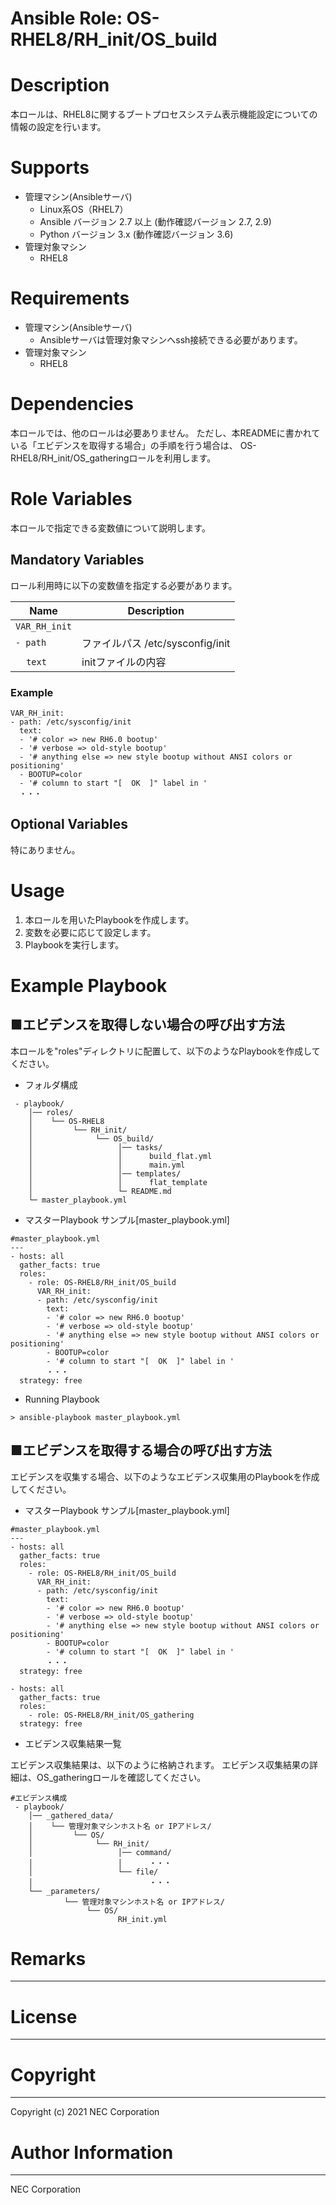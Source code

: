 Ansible Role: OS-RHEL8/RH_init/OS_build
=======================================================
# Description
本ロールは、RHEL8に関するブートプロセスシステム表示機能設定についての情報の設定を行います。

# Supports
- 管理マシン(Ansibleサーバ)
  * Linux系OS（RHEL7）
  * Ansible バージョン 2.7 以上 (動作確認バージョン 2.7, 2.9)
  * Python バージョン 3.x  (動作確認バージョン 3.6)
- 管理対象マシン
  * RHEL8

# Requirements
- 管理マシン(Ansibleサーバ)
  * Ansibleサーバは管理対象マシンへssh接続できる必要があります。
- 管理対象マシン
  * RHEL8

# Dependencies

本ロールでは、他のロールは必要ありません。
ただし、本READMEに書かれている「エビデンスを取得する場合」の手順を行う場合は、
OS-RHEL8/RH_init/OS_gatheringロールを利用します。

# Role Variables

本ロールで指定できる変数値について説明します。

## Mandatory Variables

ロール利用時に以下の変数値を指定する必要があります。

| Name | Description | 
| ---- | ----------- | 
| `VAR_RH_init` | | 
| `- path` | ファイルパス /etc/sysconfig/init | 
| &nbsp;&nbsp;&nbsp;&nbsp;`text` | initファイルの内容 | 

### Example
~~~
VAR_RH_init:
- path: /etc/sysconfig/init
  text:
  - '# color => new RH6.0 bootup'
  - '# verbose => old-style bootup'
  - '# anything else => new style bootup without ANSI colors or positioning'
  - BOOTUP=color
  - '# column to start "[  OK  ]" label in '
  ・・・
~~~


## Optional Variables

特にありません。

# Usage

1. 本ロールを用いたPlaybookを作成します。
2. 変数を必要に応じて設定します。
3. Playbookを実行します。

# Example Playbook

## ■エビデンスを取得しない場合の呼び出す方法

本ロールを"roles"ディレクトリに配置して、以下のようなPlaybookを作成してください。

- フォルダ構成

~~~
 - playbook/
    │── roles/
    │    └── OS-RHEL8
    │         └── RH_init/
    │              └── OS_build/
    │                   │── tasks/
    │                   │      build_flat.yml
    │                   │      main.yml
    │                   │── templates/
    │                   │      flat_template
    │                   └─ README.md
    └─ master_playbook.yml
~~~

- マスターPlaybook サンプル[master_playbook.yml]

~~~
#master_playbook.yml
---
- hosts: all
  gather_facts: true
  roles:
    - role: OS-RHEL8/RH_init/OS_build
      VAR_RH_init:
      - path: /etc/sysconfig/init
        text:
        - '# color => new RH6.0 bootup'
        - '# verbose => old-style bootup'
        - '# anything else => new style bootup without ANSI colors or positioning'
        - BOOTUP=color
        - '# column to start "[  OK  ]" label in '
        ・・・
  strategy: free
~~~

- Running Playbook

~~~
> ansible-playbook master_playbook.yml
~~~

## ■エビデンスを取得する場合の呼び出す方法

エビデンスを収集する場合、以下のようなエビデンス収集用のPlaybookを作成してください。  

- マスターPlaybook サンプル[master_playbook.yml]

~~~
#master_playbook.yml
---
- hosts: all
  gather_facts: true
  roles:
    - role: OS-RHEL8/RH_init/OS_build
      VAR_RH_init:
      - path: /etc/sysconfig/init
        text:
        - '# color => new RH6.0 bootup'
        - '# verbose => old-style bootup'
        - '# anything else => new style bootup without ANSI colors or positioning'
        - BOOTUP=color
        - '# column to start "[  OK  ]" label in '
        ・・・
  strategy: free

- hosts: all
  gather_facts: true
  roles:
    - role: OS-RHEL8/RH_init/OS_gathering
  strategy: free
~~~

- エビデンス収集結果一覧

エビデンス収集結果は、以下のように格納されます。
エビデンス収集結果の詳細は、OS_gatheringロールを確認してください。

~~~
#エビデンス構成
 - playbook/
    │── _gathered_data/
    │    └── 管理対象マシンホスト名 or IPアドレス/
    │         └── OS/
    │              └── RH_init/
    │                   │── command/
    │                   │      ・・・
    │                   └── file/
    │                          ・・・
    └── _parameters/
            └── 管理対象マシンホスト名 or IPアドレス/
                 └── OS/
                        RH_init.yml
~~~

# Remarks
-------

# License
-------

# Copyright
---------
Copyright (c) 2021 NEC Corporation

# Author Information
------------------
NEC Corporation
